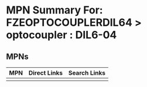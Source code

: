 



# MPN Summary For: FZEOPTOCOUPLERDIL64 > optocoupler : DIL6-04

## MPNs
  

|MPN|Direct Links|Search Links|
| :--- | :--- | :--- |
||||
